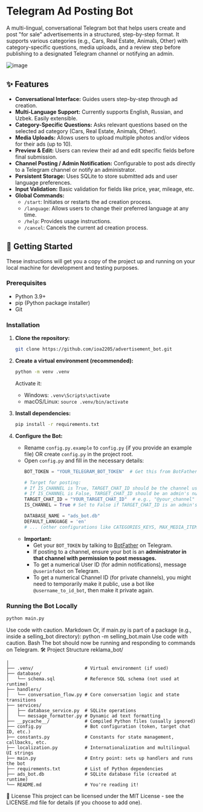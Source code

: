 # Telegram Ad Posting Bot

A multi-lingual, conversational Telegram bot that helps users create and post "for sale" advertisements in a structured, step-by-step format. It supports various categories (e.g., Cars, Real Estate, Animals, Other) with category-specific questions, media uploads, and a review step before publishing to a designated Telegram channel or notifying an admin.

![image](https://github.com/IbodulloGaffarov/reklama_bot/assets/99054365/20b69fd4-b7c2-4f0d-b0a9-e43b7137989a)


## ✨ Features

*   **Conversational Interface:** Guides users step-by-step through ad creation.
*   **Multi-Language Support:** Currently supports English, Russian, and Uzbek. Easily extensible.
*   **Category-Specific Questions:** Asks relevant questions based on the selected ad category (Cars, Real Estate, Animals, Other).
*   **Media Uploads:** Allows users to upload multiple photos and/or videos for their ads (up to 10).
*   **Preview & Edit:** Users can review their ad and edit specific fields before final submission.
*   **Channel Posting / Admin Notification:** Configurable to post ads directly to a Telegram channel or notify an administrator.
*   **Persistent Storage:** Uses SQLite to store submitted ads and user language preferences.
*   **Input Validation:** Basic validation for fields like price, year, mileage, etc.
*   **Global Commands:**
    *   `/start`: Initiates or restarts the ad creation process.
    *   `/language`: Allows users to change their preferred language at any time.
    *   `/help`: Provides usage instructions.
    *   `/cancel`: Cancels the current ad creation process.

## 🚀 Getting Started

These instructions will get you a copy of the project up and running on your local machine for development and testing purposes.

### Prerequisites

*   Python 3.9+
*   pip (Python package installer)
*   Git

### Installation

1.  **Clone the repository:**
    ```bash
    git clone https://github.com/ioa2205/advertisement_bot.git
    ```

2.  **Create a virtual environment (recommended):**
    ```bash
    python -m venv .venv
    ```
    Activate it:
    *   Windows: `.venv\Scripts\activate`
    *   macOS/Linux: `source .venv/bin/activate`

3.  **Install dependencies:**
    ```bash
    pip install -r requirements.txt
    ```

4.  **Configure the Bot:**
    *   Rename `config.py.example` to `config.py` (if you provide an example file) OR create `config.py` in the project root.
    *   Open `config.py` and fill in the necessary details:
        ```python
        BOT_TOKEN = "YOUR_TELEGRAM_BOT_TOKEN"  # Get this from BotFather on Telegram
        
        # Target for posting:
        # If IS_CHANNEL is True, TARGET_CHAT_ID should be the channel username (e.g., "@mychannelname") or channel ID (e.g., -1001234567890)
        # If IS_CHANNEL is False, TARGET_CHAT_ID should be an admin's numerical user_id for direct notification
        TARGET_CHAT_ID = "YOUR_TARGET_CHAT_ID"  # e.g., "@your_channel" or your personal numerical user_id
        IS_CHANNEL = True # Set to False if TARGET_CHAT_ID is an admin's user_id

        DATABASE_NAME = "ads_bot.db"
        DEFAULT_LANGUAGE = 'en'
        # ... (other configurations like CATEGORIES_KEYS, MAX_MEDIA_ITEMS are usually fine as default)
        ```
    *   **Important:**
        *   Get your `BOT_TOKEN` by talking to [BotFather](https://t.me/botfather) on Telegram.
        *   If posting to a channel, ensure your bot is an **administrator in that channel with permission to post messages.**
        *   To get a numerical User ID (for admin notifications), message `@userinfobot` on Telegram.
        *   To get a numerical Channel ID (for private channels), you might need to temporarily make it public, use a bot like `@username_to_id_bot`, then make it private again.

### Running the Bot Locally

```bash
python main.py
```
Use code with caution.
Markdown
Or, if main.py is part of a package (e.g., inside a selling_bot directory):
python -m selling_bot.main
Use code with caution.
Bash
The bot should now be running and responding to commands on Telegram.
🛠️ Project Structure
reklama_bot/
```
│
├── .venv/                   # Virtual environment (if used)
├── database/
│   └── schema.sql           # Reference SQL schema (not used at runtime)
├── handlers/
│   └── conversation_flow.py # Core conversation logic and state transitions
├── services/
│   ├── database_service.py  # SQLite operations
│   └── message_formatter.py # Dynamic ad text formatting
├── __pycache__/             # Compiled Python files (usually ignored)
├── config.py                # Bot configuration (token, target chat ID, etc.)
├── constants.py             # Constants for state management, callbacks, etc.
├── localization.py          # Internationalization and multilingual UI strings
├── main.py                  # Entry point: sets up handlers and runs the bot
├── requirements.txt         # List of Python dependencies
├── ads_bot.db               # SQLite database file (created at runtime)
└── README.md                # You're reading it!
```

📝 License
This project can be licensed under the MIT License - see the LICENSE.md file for details (if you choose to add one).
